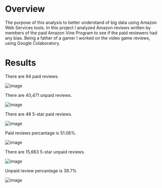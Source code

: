 # Overview
The purpose of this analysis to better understand of big data using Amazon Web Services tools. In this project I analyzed Amazon reviews written by members of the paid Amazon Vine Program to see if the paid reviewers had any bias. Being a father of a gamer I worked on the video game reviews, using Google Colaboratory.

# Results

There are 94 paid reviews.

![image](https://user-images.githubusercontent.com/96134924/171773143-7843bdc7-9414-4e2e-9415-d24a5e011cb2.png)


There are 40,471 unpaid reviews.

![image](https://user-images.githubusercontent.com/96134924/171773274-ec60cd18-4424-44b2-bf48-72a71f633aa0.png)


There are 48 5-star paid reviews.

![image](https://user-images.githubusercontent.com/96134924/171773430-3d727a00-7b95-4709-8dd7-febff145e13a.png)


Paid reviews percantage is 51.06%.

![image](https://user-images.githubusercontent.com/96134924/171773518-e9679fb4-26d0-49fa-a607-ff625ba18bc7.png)


There are 15,663  5-star unpaid reviews.

![image](https://user-images.githubusercontent.com/96134924/171773906-c0e0ca84-5ac0-4cff-a17d-9c6895ce9b4d.png)


Unpaid review percantage is 38.7% 

![image](https://user-images.githubusercontent.com/96134924/171773997-9b1772df-6e00-4b9f-8eec-29633a9af6e0.png)
